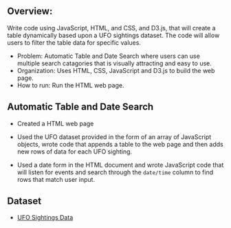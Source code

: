 ## Overview:
Write code using JavaScript, HTML, and CSS, and D3.js, that will create a table dynamically based upon a UFO sightings dataset. The code will allow users to filter the table data for specific values.

- Problem: Automatic Table and Date Search where users can use multiple search catagories that is visually attracting and easy to use.
- Organization: Uses HTML, CSS, JavaScript and D3.js to build the web page.
- How to run: Run the HTML web page.

## Automatic Table and Date Search

* Created a HTML web page

* Used the UFO dataset provided in the form of an array of JavaScript objects, wrote code that appends a table to the web page and then adds new rows of data for each UFO sighting.

* Used a date form in the HTML document and wrote JavaScript code that will listen for events and search through the `date/time` column to find rows that match user input.

## Dataset

* [UFO Sightings Data](UFO-level-1/static/js/data.js)

